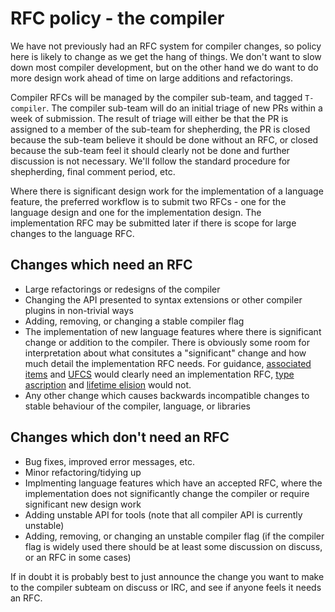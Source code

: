 # RFC policy - the compiler

We have not previously had an RFC system for compiler changes, so policy here is
likely to change as we get the hang of things. We don't want to slow down most
compiler development, but on the other hand we do want to do more design work
ahead of time on large additions and refactorings.

Compiler RFCs will be managed by the compiler sub-team, and tagged `T-compiler`.
The compiler sub-team will do an initial triage of new PRs within a week of
submission. The result of triage will either be that the PR is assigned to a
member of the sub-team for shepherding, the PR is closed because the sub-team
believe it should be done without an RFC, or closed because the sub-team feel it
should clearly not be done and further discussion is not necessary. We'll follow
the standard procedure for shepherding, final comment period, etc.

Where there is significant design work for the implementation of a language
feature, the preferred workflow is to submit two RFCs - one for the language
design and one for the implementation design. The implementation RFC may be
submitted later if there is scope for large changes to the language RFC.


## Changes which need an RFC

* Large refactorings or redesigns of the compiler
* Changing the API presented to syntax extensions or other compiler plugins in
  non-trivial ways
* Adding, removing, or changing a stable compiler flag
* The implementation of new language features where there is significant change
  or addition to the compiler. There is obviously some room for interpretation
  about what consitutes a "significant" change and how much detail the
  implementation RFC needs. For guidance, [associated items](text/0195-associated-items.md)
  and [UFCS](text/0132-ufcs.md) would clearly need an implementation RFC,
  [type ascription](text/0803-type-ascription.md) and
  [lifetime elision](text/0141-lifetime-elision.md) would not.
* Any other change which causes backwards incompatible changes to stable
  behaviour of the compiler, language, or libraries


## Changes which don't need an RFC

* Bug fixes, improved error messages, etc.
* Minor refactoring/tidying up
* Implmenting language features which have an accepted RFC, where the
  implementation does not significantly change the compiler or require
  significant new design work
* Adding unstable API for tools (note that all compiler API is currently unstable)
* Adding, removing, or changing an unstable compiler flag (if the compiler flag
  is widely used there should be at least some discussion on discuss, or an RFC
  in some cases)

If in doubt it is probably best to just announce the change you want to make to
the compiler subteam on discuss or IRC, and see if anyone feels it needs an RFC.
